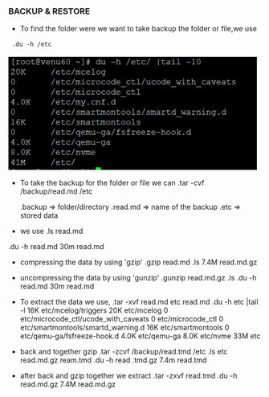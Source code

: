 ### BACKUP & RESTORE


* To find the folder were we want to take backup the folder or file,we use 
```
 .du -h /etc
``` 
 ![preview](images/backup1.PNG)
 

* To take the backup for the folder or file we can
 .tar -cvf /backup/read.md /etc
 
   .backup => folder/directory
   .read.md => name of the backup
   .etc => stored data

 * we use 
  .ls
     read.md
  
  .du -h read.md
     30m  read.md
* compressing the data by using 'gzip'
  .gzip read.md 
    .ls
     7.4M    read.md.gz

* uncompressing the data by using 'gunzip'
    .gunzip read.md.gz
    .ls
    .du -h read.md
      30m read.md

* To extract the data we use,
     .tar -xvf read.md 
      etc  read.md
     .du -h etc |tail -l
       16K     etc/mcelog/triggers
20K     etc/mcelog
0       etc/microcode_ctl/ucode_with_caveats
0       etc/microcode_ctl
0       etc/smartmontools/smartd_warning.d
16K     etc/smartmontools
0       etc/qemu-ga/fsfreeze-hook.d
4.0K    etc/qemu-ga
8.0K    etc/nvme
33M     etc

* back and together gzip
  .tar -zcvf /backup/read.tmd /etc
  .ls 
    etc  read.md.gz  ream.tmd
  .du -h read .tmd.gz
    7.4m  read.tmd

* after back and gzip together we extract
  .tar -zxvf read.tmd
   .du -h read.md.gz
      7.4M    read.md.gz
   

    
 

